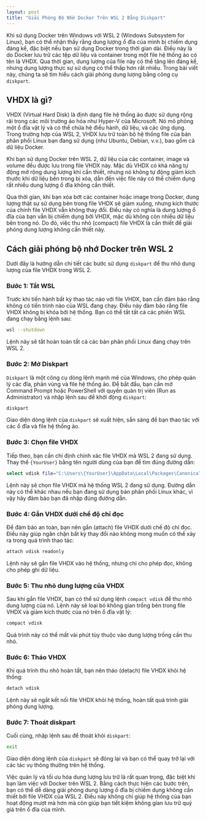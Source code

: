```yaml
---
layout: post
title: "Giải Phóng Bộ Nhớ Docker Trên WSL 2 Bằng Diskpart"
---
```


Khi sử dụng Docker trên Windows với WSL 2 (Windows Subsystem for Linux), bạn có thể nhận thấy rằng dung lượng ổ đĩa của mình bị chiếm dụng đáng kể, đặc biệt nếu bạn sử dụng Docker trong thời gian dài. Điều này là do Docker lưu trữ các tệp dữ liệu và container trong một file hệ thống ảo có tên là VHDX. Qua thời gian, dung lượng của file này có thể tăng lên đáng kể, nhưng dung lượng thực sự sử dụng có thể thấp hơn rất nhiều. Trong bài viết này, chúng ta sẽ tìm hiểu cách giải phóng dung lượng bằng công cụ `diskpart`.

## VHDX là gì?

VHDX (Virtual Hard Disk) là định dạng file hệ thống ảo được sử dụng rộng rãi trong các môi trường ảo hóa như Hyper-V của Microsoft. Nó mô phỏng một ổ đĩa vật lý và có thể chứa hệ điều hành, dữ liệu, và các ứng dụng. Trong trường hợp của WSL 2, VHDX lưu trữ toàn bộ hệ thống file của bản phân phối Linux bạn đang sử dụng (như Ubuntu, Debian, v.v.), bao gồm cả dữ liệu Docker.

Khi bạn sử dụng Docker trên WSL 2, dữ liệu của các container, image và volume đều được lưu trong file VHDX này. Mặc dù VHDX có khả năng tự động mở rộng dung lượng khi cần thiết, nhưng nó không tự động giảm kích thước khi dữ liệu bên trong bị xóa, dẫn đến việc file này có thể chiếm dụng rất nhiều dung lượng ổ đĩa không cần thiết.

Qua thời gian, khi bạn xóa bớt các container hoặc image trong Docker, dung lượng thật sự sử dụng bên trong file VHDX sẽ giảm xuống, nhưng kích thước của chính file VHDX vẫn không thay đổi. Điều này có nghĩa là dung lượng ổ đĩa của bạn vẫn bị chiếm dụng bởi VHDX, mặc dù không còn nhiều dữ liệu bên trong nó. Do đó, việc thu nhỏ (compact) file VHDX là cần thiết để giải phóng dung lượng không cần thiết này.

## Cách giải phóng bộ nhớ Docker trên WSL 2

Dưới đây là hướng dẫn chi tiết các bước sử dụng `diskpart` để thu nhỏ dung lượng của file VHDX trong WSL 2.

### Bước 1: Tắt WSL

Trước khi tiến hành bất kỳ thao tác nào với file VHDX, bạn cần đảm bảo rằng không có tiến trình nào của WSL đang chạy. Điều này đảm bảo rằng file VHDX không bị khóa bởi hệ thống. Bạn có thể tắt tất cả các phiên WSL đang chạy bằng lệnh sau:

~~~bash
wsl --shutdown
~~~

Lệnh này sẽ tắt hoàn toàn tất cả các bản phân phối Linux đang chạy trên WSL 2.

### Bước 2: Mở Diskpart

`Diskpart` là một công cụ dòng lệnh mạnh mẽ của Windows, cho phép quản lý các đĩa, phân vùng và file hệ thống ảo. Để bắt đầu, bạn cần mở Command Prompt hoặc PowerShell với quyền quản trị viên (Run as Administrator) và nhập lệnh sau để khởi động `diskpart`:

~~~bash
diskpart
~~~

Giao diện dòng lệnh của `diskpart` sẽ xuất hiện, sẵn sàng để bạn thao tác với các ổ đĩa và file hệ thống ảo.

### Bước 3: Chọn file VHDX

Tiếp theo, bạn cần chỉ định chính xác file VHDX mà WSL 2 đang sử dụng. Thay thế `{YourUser}` bằng tên người dùng của bạn để tìm đúng đường dẫn:

~~~bash
select vdisk file="C:\Users\{YourUser}\AppData\Local\Packages\CanonicalGroupLimited.UbuntuonWindows_79rhkp1fndgsc\LocalState\ext4.vhdx"
~~~

Lệnh này sẽ chọn file VHDX mà hệ thống WSL 2 đang sử dụng. Đường dẫn này có thể khác nhau nếu bạn đang sử dụng bản phân phối Linux khác, vì vậy hãy đảm bảo bạn đã nhập đúng đường dẫn.

### Bước 4: Gắn VHDX dưới chế độ chỉ đọc

Để đảm bảo an toàn, bạn nên gắn (attach) file VHDX dưới chế độ chỉ đọc. Điều này giúp ngăn chặn bất kỳ thay đổi nào không mong muốn có thể xảy ra trong quá trình thao tác:

~~~bash
attach vdisk readonly
~~~

Lệnh này sẽ gắn file VHDX vào hệ thống, nhưng chỉ cho phép đọc, không cho phép ghi dữ liệu.

### Bước 5: Thu nhỏ dung lượng của VHDX

Sau khi gắn file VHDX, bạn có thể sử dụng lệnh `compact vdisk` để thu nhỏ dung lượng của nó. Lệnh này sẽ loại bỏ không gian trống bên trong file VHDX và giảm kích thước của nó trên ổ đĩa vật lý:

~~~bash
compact vdisk
~~~

Quá trình này có thể mất vài phút tùy thuộc vào dung lượng trống cần thu nhỏ.

### Bước 6: Tháo VHDX

Khi quá trình thu nhỏ hoàn tất, bạn nên tháo (detach) file VHDX khỏi hệ thống:

~~~bash
detach vdisk
~~~

Lệnh này sẽ ngắt kết nối file VHDX khỏi hệ thống, hoàn tất quá trình giải phóng dung lượng.

### Bước 7: Thoát diskpart

Cuối cùng, nhập lệnh sau để thoát khỏi `diskpart`:

~~~bash
exit
~~~

Giao diện dòng lệnh của `diskpart` sẽ đóng lại và bạn có thể quay trở lại với các tác vụ thông thường trên hệ thống.

Việc quản lý và tối ưu hóa dung lượng lưu trữ là rất quan trọng, đặc biệt khi bạn làm việc với Docker trên WSL 2. Bằng cách thực hiện các bước trên, bạn có thể dễ dàng giải phóng dung lượng ổ đĩa bị chiếm dụng không cần thiết bởi file VHDX của WSL 2. Điều này không chỉ giúp hệ thống của bạn hoạt động mượt mà hơn mà còn giúp bạn tiết kiệm không gian lưu trữ quý giá trên ổ đĩa của mình.